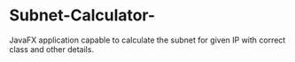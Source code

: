 # Subnet-Calculator-
JavaFX application capable to calculate the subnet for given IP with correct class and other details.
